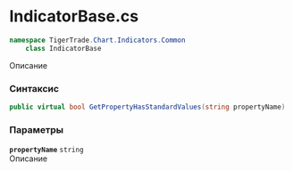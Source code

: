 
# IndicatorBase.cs
```csharp
namespace TigerTrade.Chart.Indicators.Common  
    class IndicatorBase
```

Описание

### Синтаксис
```csharp
public virtual bool GetPropertyHasStandardValues(string propertyName)
```

### Параметры
**`propertyName`** `string`  
 Описание  
  

                    
                    